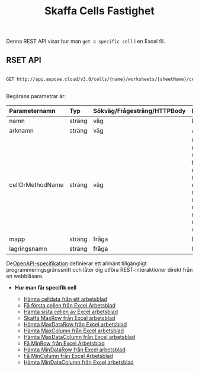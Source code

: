 ﻿---
title: Skaffa Cells Fastighet
type: docs
url: /sv/get-cells-properties/
weight: 130
kwords: Excel, Office Cloud, REST API, Spreadsheet, PDF, CSV, Json, Markdwon, Get Cells Properties
---
Denna REST API visar hur man `get a specific cell` i en Excel fil.

## RSET API
 
```bash
 
GET http://api.aspose.cloud/v3.0/cells/{name}/worksheets/{sheetName}/cells/{cellOrMethodName}
 
```
 Begärans parametrar är:
 
| Parameternamn| Typ| Sökväg/Frågesträng/HTTPBody|Beskrivning|
|:- |:- |:- |:- |
| namn| sträng| väg| Dokument namn.|
| arknamn| sträng| väg| Arbetsbladsnamn.|
| cellOrMethodName| sträng| väg|Cellens eller metodnamnet. (Metodnamnsvärde: firstcell, endcell, maxrow, maxdatarow, maxcolumn, maxdatacolumn, minrow, mindatarow, mincolumn, mindatacolumn och cellName.)|
| mapp| sträng| fråga| Dokumentets mapp.|
| lagringsnamn| sträng| fråga| lagringsnamn.|
 
 De[OpenAPI-specifikation](https://apireference.aspose.cloud/cells/#/Cells/GetWorksheetCell) definierar ett allmänt tillgängligt programmeringsgränssnitt och låter dig utföra REST-interaktioner direkt från en webbläsare.


- **Hur man får specifik cell**

   - [Hämta celldata från ett arbetsblad](/cells/sv/get-cell-data-from-a-worksheet/)
   - [Få första cellen från Excel Arbetsblad](/cells/sv/get-first-cell-from-excel-worksheet/)
   - [Hämta sista cellen av Excel arbetsblad](/cells/sv/get-last-cell-of-excel-worksheet/)
   - [Skaffa MaxRow från Excel arbetsblad](/cells/sv/get-maxrow-from-excel-worksheet/)
   - [Hämta MaxDataRow från Excel arbetsblad](/cells/sv/get-maxdatarow-from-excel-worksheet/)
   - [Hämta MaxColumn från Excel arbetsblad](/cells/sv/get-maxcolumn-from-excel-worksheet/)
   - [Hämta MaxDataColumn från Excel arbetsblad](/cells/sv/get-maxdatacolumn-from-excel-worksheet/)
   - [Få MinRow från Excel Arbetsblad](/cells/sv/get-minrow-from-excel-worksheet/)
   - [Hämta MinDataRow från Excel arbetsblad](/cells/sv/get-mindatarow-from-excel-worksheet/)
   - [Få MinColumn från Excel Arbetsblad](/cells/sv/get-mincolumn-from-excel-worksheet/)
   - [Hämta MinDataColumn från Excel arbetsblad](/cells/sv/get-mindatacolumn-from-excel-worksheet/)
